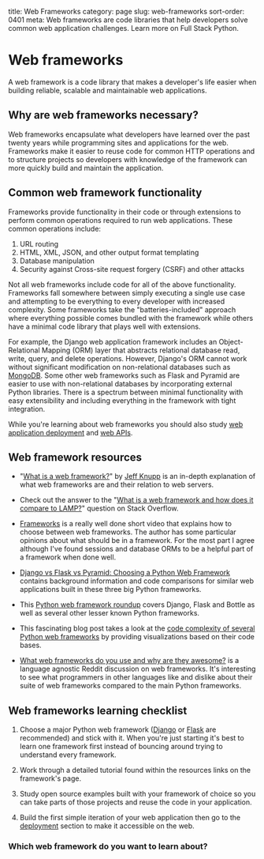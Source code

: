 title: Web Frameworks
category: page
slug: web-frameworks
sort-order: 0401
meta: Web frameworks are code libraries that help developers solve common web application challenges. Learn more on Full Stack Python.


# Web frameworks
A web framework is a code library that makes a developer's life easier when 
building reliable, scalable and maintainable web applications.


## Why are web frameworks necessary?
Web frameworks encapsulate what developers have learned over the past twenty
years while programming sites and applications for the web. Frameworks make 
it easier to reuse code for common HTTP operations and to structure projects 
so developers with knowledge of the framework can more quickly build and
maintain the application.


## Common web framework functionality
Frameworks provide functionality in their code or through extensions to 
perform common operations required to run web applications. These common 
operations include:

1. URL routing
2. HTML, XML, JSON, and other output format templating
3. Database manipulation
4. Security against Cross-site request forgery (CSRF) and other attacks

Not all web frameworks include code for all of the above 
functionality. Frameworks fall somewhere between simply executing a 
single use case and attempting to be everything to every developer with
increased complexity. Some frameworks take the "batteries-included" approach 
where everything possible comes bundled with the framework while others 
have a minimal code library that plays well with extensions.

For example, the Django web application framework includes an 
Object-Relational Mapping (ORM) layer that abstracts relational database 
read, write, query, and delete operations. However, Django's ORM
cannot work without significant modification on non-relational databases such as 
[MongoDB](http://www.mongodb.org/).
Some other web frameworks such as Flask and Pyramid are easier to
use with non-relational databases by incorporating external Python libraries.
There is a spectrum between minimal functionality with easy extensibility and
including everything in the framework with tight integration.


<div class="well see-also">
While you're learning about web frameworks you should also study
<a href="/deployment.html">web application deployment</a> and 
<a href="/application-programming-interfaces.html">web APIs</a>.
</div>


## Web framework resources
* "[What is a web framework?](http://www.jeffknupp.com/blog/2014/03/03/what-is-a-web-framework/)"
  by [Jeff Knupp](https://twitter.com/jeffknupp)
  is an in-depth explanation of what web frameworks are and their relation
  to web servers.

* Check out the answer to the 
  "[What is a web framework and how does it compare to LAMP?](http://stackoverflow.com/questions/4507506/what-is-a-web-framework-how-does-it-compare-with-lamp)"
  question on Stack Overflow.

* [Frameworks](http://youtu.be/W6KCPXl6Zuc) is a really well done short video
  that explains how to choose between web frameworks. The author has some
  particular opinions about what should be in a framework. For the most part
  I agree although I've found sessions and database ORMs to be a helpful
  part of a framework when done well.

* [Django vs Flask vs Pyramid: Choosing a Python Web Framework](https://www.airpair.com/python/posts/django-flask-pyramid)
  contains background information and code comparisons for similar
  web applications built in these three big Python frameworks.

* This [Python web framework roundup](http://www.konstruktor.ee/blog/python-web-framework-roundup/)
  covers Django, Flask and Bottle as well as several other lesser known Python
  frameworks.

* This fascinating blog post takes a look at the 
  [code complexity of several Python web frameworks](http://grokcode.com/864/snakefooding-python-code-for-complexity-visualization/)
  by providing visualizations based on their code bases.

* [What web frameworks do you use and why are they awesome?](http://www.reddit.com/r/webdev/comments/2les4x/what_frameworks_do_you_use_and_why_are_they/)
  is a language agnostic Reddit discussion on web frameworks. It's interesting
  to see what programmers in other languages like and dislike about their
  suite of web frameworks compared to the main Python frameworks.


## Web frameworks learning checklist
1. Choose a major Python web framework ([Django](/django.html) or 
   [Flask](/flask.html) are recommended) and stick with it. When you're just
   starting it's best to learn one framework first instead of bouncing around
   trying to understand every framework. 

1. Work through a detailed tutorial found within the resources links on the
   framework's page.

1. Study open source examples built with your framework of choice so you can 
   take parts of those projects and reuse the code in your application.

1. Build the first simple iteration of your web application then go to
   the [deployment](/deployment.html) section to make it accessible on the 
   web.


### Which web framework do you want to learn about?
